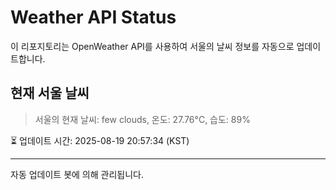 
# Weather API Status

이 리포지토리는 OpenWeather API를 사용하여 서울의 날씨 정보를 자동으로 업데이트합니다.

## 현재 서울 날씨
> 서울의 현재 날씨: few clouds, 온도: 27.76°C, 습도: 89%

⏳ 업데이트 시간: 2025-08-19 20:57:34 (KST)

---
자동 업데이트 봇에 의해 관리됩니다.
